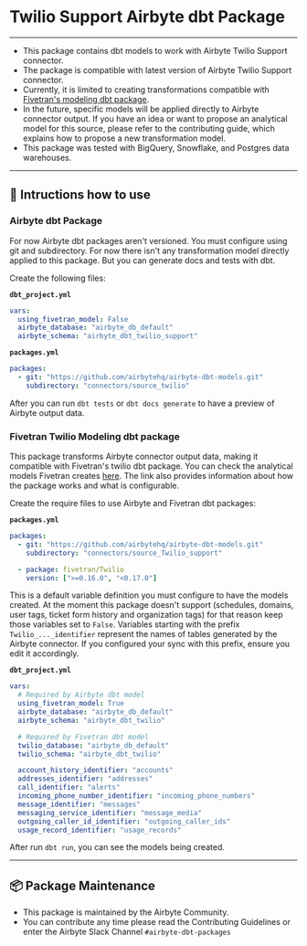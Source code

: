 # Twilio Support Airbyte dbt Package

---

- This package contains dbt models to work with Airbyte Twilio Support connector.
- The package is compatible with latest version of Airbyte Twilio Support connector.
- Currently, it is limited to creating transformations compatible with [Fivetran's modeling dbt package](https://github.com/fivetran/dbt_twilio/tree/main).
- In the future, specific models will be applied directly to Airbyte connector output. If you have an idea or want to propose an analytical model for this source, please refer to the contributing guide, which explains how to propose a new transformation model.
- This package was tested with BigQuery, Snowflake, and Postgres data warehouses.

---

## 🎯 Intructions how to use

### Airbyte dbt Package

For now Airbyte dbt packages aren't versioned. You must configure using git and subdirectory. For now there isn't any transformation model directly applied to this package. But you can generate docs and tests with dbt.

Create the following files:

**`dbt_project.yml`**

```yaml
vars:
  using_fivetran_model: False
  airbyte_database: "airbyte_db_default"
  airbyte_schema: "airbyte_dbt_twilio_support"
```

**`packages.yml`**

```yaml
packages:
  - git: "https://github.com/airbytehq/airbyte-dbt-models.git"
    subdirectory: "connectors/source_twilio"
```

After you can run `dbt tests` or `dbt docs generate` to have a preview of Airbyte output data.

### Fivetran Twilio Modeling dbt package

This package transforms Airbyte connector output data, making it compatible with Fivetran's twilio dbt package. You can check the analytical models Fivetran creates [here](https://github.com/fivetran/dbt_twilio/tree/main?tab=readme-ov-file#-what-does-this-dbt-package-do). The link also provides information about how the package works and what is configurable.

Create the require files to use Airbyte and Fivetran dbt packages:

**`packages.yml`**

```yaml
packages:
  - git: "https://github.com/airbytehq/airbyte-dbt-models.git"
    subdirectory: "connectors/source_Twilio_support"

  - package: fivetran/Twilio
    version: [">=0.16.0", "<0.17.0"]
```

This is a default variable definition you must configure to have the models created.
At the moment this package doesn't support (schedules, domains, user tags, ticket form history and organization tags) for that reason keep those variables set to `False`.
Variables starting with the prefix `Twilio_..._identifier` represent the names of tables generated by the Airbyte connector. If you configured your sync with this prefix, ensure you edit it accordingly.

**`dbt_project.yml`**

```yaml
vars:
  # Required by Airbyte dbt model
  using_fivetran_model: True
  airbyte_database: "airbyte_db_default"
  airbyte_schema: "airbyte_dbt_twilio"

  # Required by Fivetran dbt model
  twilio_database: "airbyte_db_default"
  twilio_schema: "airbyte_dbt_twilio"

  account_history_identifier: "accounts"
  addresses_identifier: "addresses"
  call_identifier: "alerts"
  incoming_phone_number_identifier: "incoming_phone_numbers"
  message_identifier: "messages"
  messaging_service_identifier: "message_media"
  outgoing_caller_id_identifier: "outgoing_caller_ids"
  usage_record_identifier: "usage_records"

```

After run `dbt run`, you can see the models being created.

---

## :package: Package Maintenance

- This package is maintained by the Airbyte Community.
- You can contribute any time please read the Contributing Guidelines or enter the Airbyte Slack Channel `#airbyte-dbt-packages`
